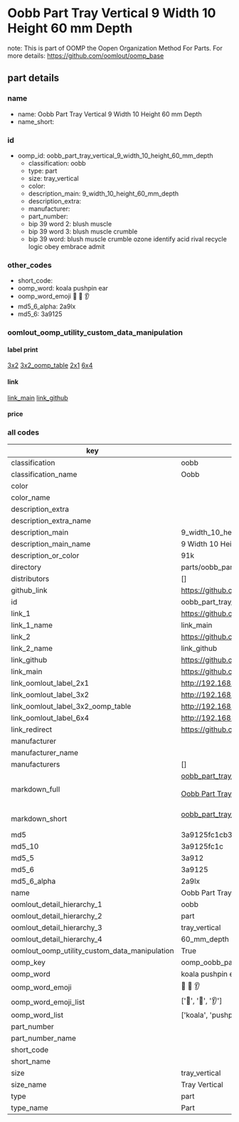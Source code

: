# Oobb Part Tray Vertical 9 Width 10 Height 60 mm Depth  

note: This is part of OOMP the Oopen Organization Method For Parts. For more details: https://github.com/oomlout/oomp_base

##  part details
  







### name
* name: Oobb Part Tray Vertical 9 Width 10 Height 60 mm Depth
* name_short: 
### id
* oomp_id: oobb_part_tray_vertical_9_width_10_height_60_mm_depth
  * classification: oobb
  * type: part
  * size: tray_vertical
  * color: 
  * description_main: 9_width_10_height_60_mm_depth
  * description_extra: 
  * manufacturer: 
  * part_number: 
  * bip 39 word 2: blush muscle
  * bip 39 word 3: blush muscle crumble
  * bip 39 word: blush muscle crumble ozone identify acid rival recycle logic obey embrace admit

### other_codes
* short_code: 
* oomp_word: koala pushpin ear
* oomp_word_emoji :koala: :pushpin: :ear:
* md5_6_alpha: 2a9lx
* md5_6: 3a9125






### oomlout_oomp_utility_custom_data_manipulation
#### label print
[3x2](http://192.168.1.245:1112/?label=oomp%202a9lx)
[3x2_oomp_table](http://192.168.1.108:1112/?label=oomp%202a9lx)
[2x1](http://192.168.1.242:1112/?label=oomp%202a9lx)
[6x4](http://192.168.1.55:1112/?label=oomp%202a9lx)    

#### link

[link_main](https://github.com/oomlout/oomlout_oomp_version_1_messy/tree/main/parts/oobb_part_tray_vertical_9_width_10_height_60_mm_depth) [link_github](https://github.com/oomlout/oomlout_oomp_version_1_messy/tree/main/parts/oobb_part_tray_vertical_9_width_10_height_60_mm_depth)                             

#### price







### all codes 
| key | value |  
| --- | --- |  
| classification | oobb |  
| classification_name | Oobb |  
| color |  |  
| color_name |  |  
| description_extra |  |  
| description_extra_name |  |  
| description_main | 9_width_10_height_60_mm_depth |  
| description_main_name | 9 Width 10 Height 60 mm Depth |  
| description_or_color | 91k |  
| directory | parts/oobb_part_tray_vertical_9_width_10_height_60_mm_depth |  
| distributors | [] |  
| github_link | https://github.com/oomlout/oomlout_oomp_part_src/tree/main/parts/oobb_part_tray_vertical_9_width_10_height_60_mm_depth |  
| id | oobb_part_tray_vertical_9_width_10_height_60_mm_depth |  
| link_1 | https://github.com/oomlout/oomlout_oomp_version_1_messy/tree/main/parts/oobb_part_tray_vertical_9_width_10_height_60_mm_depth |  
| link_1_name | link_main |  
| link_2 | https://github.com/oomlout/oomlout_oomp_version_1_messy/tree/main/parts/oobb_part_tray_vertical_9_width_10_height_60_mm_depth |  
| link_2_name | link_github |  
| link_github | https://github.com/oomlout/oomlout_oomp_version_1_messy/tree/main/parts/oobb_part_tray_vertical_9_width_10_height_60_mm_depth |  
| link_main | https://github.com/oomlout/oomlout_oomp_version_1_messy/tree/main/parts/oobb_part_tray_vertical_9_width_10_height_60_mm_depth |  
| link_oomlout_label_2x1 | http://192.168.1.242:1112/?label=oomp%202a9lx |  
| link_oomlout_label_3x2 | http://192.168.1.245:1112/?label=oomp%202a9lx |  
| link_oomlout_label_3x2_oomp_table | http://192.168.1.108:1112/?label=oomp%202a9lx |  
| link_oomlout_label_6x4 | http://192.168.1.55:1112/?label=oomp%202a9lx |  
| link_redirect | https://github.com/oomlout/oomlout_oomp_version_1_messy/tree/main/parts/oobb_part_tray_vertical_9_width_10_height_60_mm_depth |  
| manufacturer |  |  
| manufacturer_name |  |  
| manufacturers | [] |  
| markdown_full | [oobb_part_tray_vertical_9_width_10_height_60_mm_depth](none)<br>[](none)<br>[Oobb Part Tray Vertical 9 Width 10 Height 60 Mm Depth](none)<br><br> |  
| markdown_short | [oobb_part_tray_vertical_9_width_10_height_60_mm_depth](none)<br><br> |  
| md5 | 3a9125fc1cb3f75407b849e869a460c4 |  
| md5_10 | 3a9125fc1c |  
| md5_5 | 3a912 |  
| md5_6 | 3a9125 |  
| md5_6_alpha | 2a9lx |  
| name | Oobb Part Tray Vertical 9 Width 10 Height 60 mm Depth |  
| oomlout_detail_hierarchy_1 | oobb |  
| oomlout_detail_hierarchy_2 | part |  
| oomlout_detail_hierarchy_3 | tray_vertical |  
| oomlout_detail_hierarchy_4 | 60_mm_depth |  
| oomlout_oomp_utility_custom_data_manipulation | True |  
| oomp_key | oomp_oobb_part_tray_vertical_9_width_10_height_60_mm_depth |  
| oomp_word | koala pushpin ear |  
| oomp_word_emoji | :koala: :pushpin: :ear: |  
| oomp_word_emoji_list | [':koala:', ':pushpin:', ':ear:'] |  
| oomp_word_list | ['koala', 'pushpin', 'ear'] |  
| part_number |  |  
| part_number_name |  |  
| short_code |  |  
| short_name |  |  
| size | tray_vertical |  
| size_name | Tray Vertical |  
| type | part |  
| type_name | Part |  
